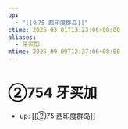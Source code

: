 ```yaml
---
up:
  - "[[②75 西印度群岛]]"
ctime: 2025-03-01T13:23:06+08:00
aliases:
  - 牙买加
mtime: 2025-09-09T12:37:06+08:00
---
```


# ②754 牙买加

- up: [[②75 西印度群岛]]
